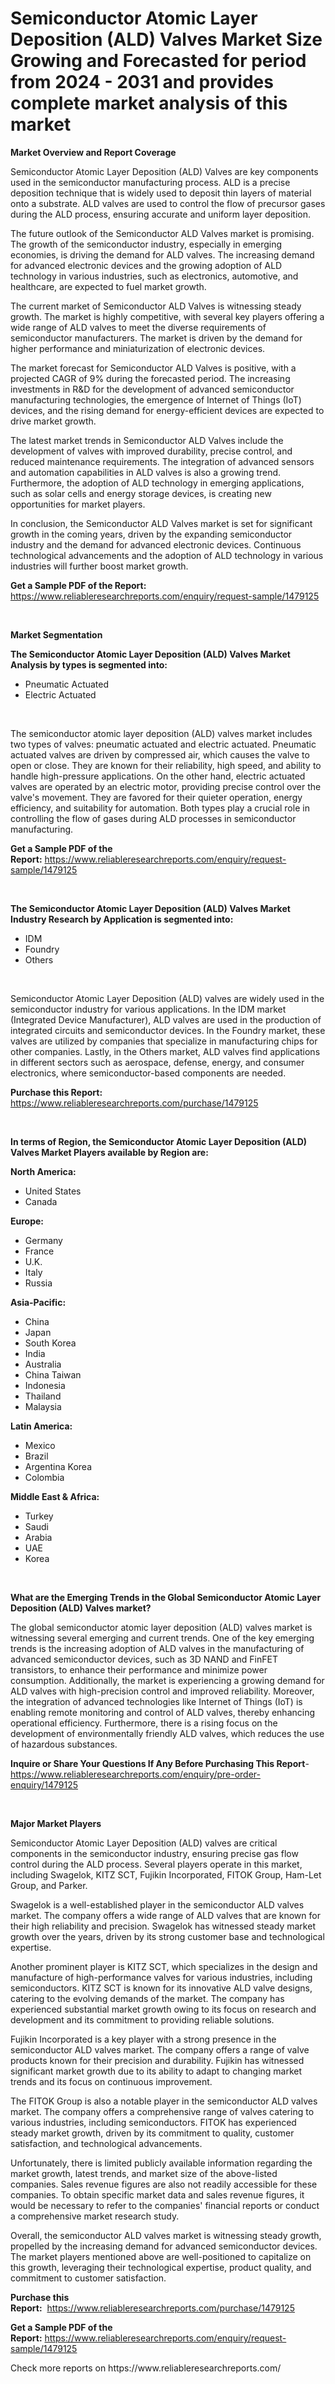 <p><h1>Semiconductor Atomic Layer Deposition (ALD) Valves Market Size Growing and Forecasted for period from 2024 - 2031 and provides complete market analysis of this market</h1></p><p><strong>Market Overview and Report Coverage</strong></p>
<p><p>Semiconductor Atomic Layer Deposition (ALD) Valves are key components used in the semiconductor manufacturing process. ALD is a precise deposition technique that is widely used to deposit thin layers of material onto a substrate. ALD valves are used to control the flow of precursor gases during the ALD process, ensuring accurate and uniform layer deposition.</p><p>The future outlook of the Semiconductor ALD Valves market is promising. The growth of the semiconductor industry, especially in emerging economies, is driving the demand for ALD valves. The increasing demand for advanced electronic devices and the growing adoption of ALD technology in various industries, such as electronics, automotive, and healthcare, are expected to fuel market growth.</p><p>The current market of Semiconductor ALD Valves is witnessing steady growth. The market is highly competitive, with several key players offering a wide range of ALD valves to meet the diverse requirements of semiconductor manufacturers. The market is driven by the demand for higher performance and miniaturization of electronic devices.</p><p>The market forecast for Semiconductor ALD Valves is positive, with a projected CAGR of 9% during the forecasted period. The increasing investments in R&D for the development of advanced semiconductor manufacturing technologies, the emergence of Internet of Things (IoT) devices, and the rising demand for energy-efficient devices are expected to drive market growth.</p><p>The latest market trends in Semiconductor ALD Valves include the development of valves with improved durability, precise control, and reduced maintenance requirements. The integration of advanced sensors and automation capabilities in ALD valves is also a growing trend. Furthermore, the adoption of ALD technology in emerging applications, such as solar cells and energy storage devices, is creating new opportunities for market players.</p><p>In conclusion, the Semiconductor ALD Valves market is set for significant growth in the coming years, driven by the expanding semiconductor industry and the demand for advanced electronic devices. Continuous technological advancements and the adoption of ALD technology in various industries will further boost market growth.</p></p>
<p><strong>Get a Sample PDF of the Report:</strong> <a href="https://www.reliableresearchreports.com/enquiry/request-sample/1479125">https://www.reliableresearchreports.com/enquiry/request-sample/1479125</a></p>
<p>&nbsp;</p>
<p><strong>Market Segmentation</strong></p>
<p><strong>The Semiconductor Atomic Layer Deposition (ALD) Valves Market Analysis by types is segmented into:</strong></p>
<p><ul><li>Pneumatic Actuated</li><li>Electric Actuated</li></ul></p>
<p>&nbsp;</p>
<p><p>The semiconductor atomic layer deposition (ALD) valves market includes two types of valves: pneumatic actuated and electric actuated. Pneumatic actuated valves are driven by compressed air, which causes the valve to open or close. They are known for their reliability, high speed, and ability to handle high-pressure applications. On the other hand, electric actuated valves are operated by an electric motor, providing precise control over the valve's movement. They are favored for their quieter operation, energy efficiency, and suitability for automation. Both types play a crucial role in controlling the flow of gases during ALD processes in semiconductor manufacturing.</p></p>
<p><strong>Get a Sample PDF of the Report:</strong>&nbsp;<a href="https://www.reliableresearchreports.com/enquiry/request-sample/1479125">https://www.reliableresearchreports.com/enquiry/request-sample/1479125</a></p>
<p>&nbsp;</p>
<p><strong>The Semiconductor Atomic Layer Deposition (ALD) Valves Market Industry Research by Application is segmented into:</strong></p>
<p><ul><li>IDM</li><li>Foundry</li><li>Others</li></ul></p>
<p>&nbsp;</p>
<p><p>Semiconductor Atomic Layer Deposition (ALD) valves are widely used in the semiconductor industry for various applications. In the IDM market (Integrated Device Manufacturer), ALD valves are used in the production of integrated circuits and semiconductor devices. In the Foundry market, these valves are utilized by companies that specialize in manufacturing chips for other companies. Lastly, in the Others market, ALD valves find applications in different sectors such as aerospace, defense, energy, and consumer electronics, where semiconductor-based components are needed.</p></p>
<p><strong>Purchase this Report:</strong>&nbsp; <a href="https://www.reliableresearchreports.com/purchase/1479125">https://www.reliableresearchreports.com/purchase/1479125</a></p>
<p>&nbsp;</p>
<p><strong>In terms of Region, the Semiconductor Atomic Layer Deposition (ALD) Valves Market Players available by Region are:</strong></p>
<p>
    <p> <strong> North America: </strong>
        <ul>
            <li>United States</li>
            <li>Canada</li>
        </ul>
        </p> 
    <p> <strong> Europe: </strong>
        <ul>
            <li>Germany</li>
            <li>France</li>
            <li>U.K.</li>
            <li>Italy</li>
            <li>Russia</li>
        </ul>
        </p> 
    <p> <strong> Asia-Pacific: </strong>
        <ul>
            <li>China</li>
            <li>Japan</li>
            <li>South Korea</li>
            <li>India</li>
            <li>Australia</li>
            <li>China Taiwan</li>
            <li>Indonesia</li>
            <li>Thailand</li>
            <li>Malaysia</li>
        </ul>
        </p> 
    <p> <strong> Latin America: </strong>
        <ul>
            <li>Mexico</li>
            <li>Brazil</li>
            <li>Argentina Korea</li>
            <li>Colombia</li>
        </ul>
        </p> 
    <p> <strong> Middle East & Africa: </strong>
        <ul>
            <li>Turkey</li>
            <li>Saudi</li>
            <li>Arabia</li>
            <li>UAE</li>
            <li>Korea</li>
        </ul>
    </p>
    </p>
<p>&nbsp;</p>
<p><strong>What are the Emerging Trends in the Global Semiconductor Atomic Layer Deposition (ALD) Valves market?</strong></p>
<p><p>The global semiconductor atomic layer deposition (ALD) valves market is witnessing several emerging and current trends. One of the key emerging trends is the increasing adoption of ALD valves in the manufacturing of advanced semiconductor devices, such as 3D NAND and FinFET transistors, to enhance their performance and minimize power consumption. Additionally, the market is experiencing a growing demand for ALD valves with high-precision control and improved reliability. Moreover, the integration of advanced technologies like Internet of Things (IoT) is enabling remote monitoring and control of ALD valves, thereby enhancing operational efficiency. Furthermore, there is a rising focus on the development of environmentally friendly ALD valves, which reduces the use of hazardous substances.</p></p>
<p><strong>Inquire or Share Your Questions If Any Before Purchasing This Report</strong>- <a href="https://www.reliableresearchreports.com/enquiry/pre-order-enquiry/1479125">https://www.reliableresearchreports.com/enquiry/pre-order-enquiry/1479125</a></p>
<p>&nbsp;</p>
<p><strong>Major Market Players</strong></p>
<p><p>Semiconductor Atomic Layer Deposition (ALD) valves are critical components in the semiconductor industry, ensuring precise gas flow control during the ALD process. Several players operate in this market, including Swagelok, KITZ SCT, Fujikin Incorporated, FITOK Group, Ham-Let Group, and Parker.</p><p>Swagelok is a well-established player in the semiconductor ALD valves market. The company offers a wide range of ALD valves that are known for their high reliability and precision. Swagelok has witnessed steady market growth over the years, driven by its strong customer base and technological expertise.</p><p>Another prominent player is KITZ SCT, which specializes in the design and manufacture of high-performance valves for various industries, including semiconductors. KITZ SCT is known for its innovative ALD valve designs, catering to the evolving demands of the market. The company has experienced substantial market growth owing to its focus on research and development and its commitment to providing reliable solutions.</p><p>Fujikin Incorporated is a key player with a strong presence in the semiconductor ALD valves market. The company offers a range of valve products known for their precision and durability. Fujikin has witnessed significant market growth due to its ability to adapt to changing market trends and its focus on continuous improvement.</p><p>The FITOK Group is also a notable player in the semiconductor ALD valves market. The company offers a comprehensive range of valves catering to various industries, including semiconductors. FITOK has experienced steady market growth, driven by its commitment to quality, customer satisfaction, and technological advancements.</p><p>Unfortunately, there is limited publicly available information regarding the market growth, latest trends, and market size of the above-listed companies. Sales revenue figures are also not readily accessible for these companies. To obtain specific market data and sales revenue figures, it would be necessary to refer to the companies' financial reports or conduct a comprehensive market research study.</p><p>Overall, the semiconductor ALD valves market is witnessing steady growth, propelled by the increasing demand for advanced semiconductor devices. The market players mentioned above are well-positioned to capitalize on this growth, leveraging their technological expertise, product quality, and commitment to customer satisfaction.</p></p>
<p><strong>Purchase this Report:</strong>&nbsp;&nbsp;<a href="https://www.reliableresearchreports.com/purchase/1479125">https://www.reliableresearchreports.com/purchase/1479125</a></p>
<p></p>
<p><strong>Get a Sample PDF of the Report:</strong>&nbsp;<a href="https://www.reliableresearchreports.com/enquiry/request-sample/1479125">https://www.reliableresearchreports.com/enquiry/request-sample/1479125</a></p>
<p>Check more reports on https://www.reliableresearchreports.com/</p>